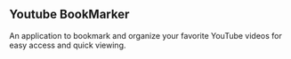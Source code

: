 ## Youtube BookMarker
An application to bookmark and organize your favorite YouTube videos for easy access and quick viewing.